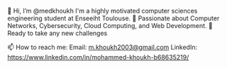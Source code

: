 👋 Hi, I’m @medkhoukh
I'm a highly motivated computer sciences engineering student at Enseeiht Toulouse.
🚀 Passionate about Computer Networks, Cybersecurity, Cloud Computing, and Web Development.
🌟 Ready to take any new challenges 

📫 How to reach me:
Email: m.khoukh2003@gmail.com
LinkedIn: https://www.linkedin.com/in/mohammed-khoukh-b68635219/
